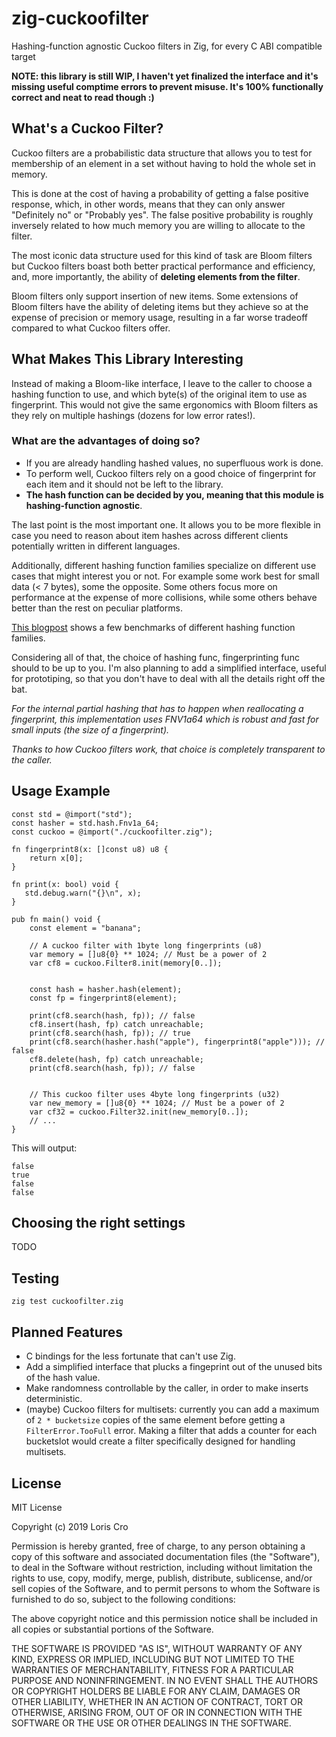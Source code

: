 # zig-cuckoofilter
Hashing-function agnostic Cuckoo filters in Zig, for every C ABI compatible target

**NOTE: this library is still WIP, I haven't yet finalized the interface
and it's missing useful comptime errors to prevent misuse. 
It's 100% functionally correct and neat to read though :)**

What's a Cuckoo Filter?
-----------------------
Cuckoo filters are a probabilistic data structure that allows you to test for 
membership of an element in a set without having to hold the whole set in 
memory.

This is done at the cost of having a probability of getting a false positive 
response, which, in other words, means that they can only answer "Definitely no" 
or "Probably yes". The false positive probability is roughly inversely related 
to how much memory you are willing to allocate to the filter.

The most iconic data structure used for this kind of task are Bloom filters 
but Cuckoo filters boast both better practical performance and efficiency, and, 
more importantly, the ability of **deleting elements from the filter**. 

Bloom filters only support insertion of new items.
Some extensions of Bloom filters have the ability of deleting items but they 
achieve so at the expense of precision or memory usage, resulting in a far worse 
tradeoff compared to what Cuckoo filters offer.


What Makes This Library Interesting
----------------------------------------
Instead of making a Bloom-like interface, I leave to the caller to
choose a hashing function to use, and which byte(s) of the original item to use
as fingerprint. This would not give the same ergonomics with Bloom filters as
they rely on multiple hashings (dozens for low error rates!).

### What are the advantages of doing so?
	
- If you are already handling hashed values, no superfluous work is done.
- To perform well, Cuckoo filters rely on a good choice of fingerprint for each 
  item and it should not be left to the library.
- **The hash function can be decided by you, meaning that this module is 
  hashing-function agnostic**.

The last point is the most important one. 
It allows you to be more flexible in case you need to reason about item hashes 
across different clients potentially written in different languages. 

Additionally, different hashing function families specialize on different use 
cases that might interest you or not. For example some work best for small data 
(< 7 bytes), some the opposite. Some others focus more on performance at the 
expense of more collisions, while some others behave better than the rest on 
peculiar platforms.

[This blogpost](http://aras-p.info/blog/2016/08/09/More-Hash-Function-Tests/) 
shows a few benchmarks of different hashing function families.

Considering all of that, the choice of hashing func, fingerprinting func should 
to be up to you. I'm also planning to add a simplified interface, useful for 
prototiping, so that you don't have to deal with all the details right off the bat.

*For the internal partial hashing that has to happen when reallocating a 
fingerprint, this implementation uses FNV1a64 which is robust and fast 
for small inputs (the size of a fingerprint).*

*Thanks to how Cuckoo filters work, that choice is completely transparent to the 
caller.*

Usage Example
-------------

```zig
const std = @import("std");
const hasher = std.hash.Fnv1a_64;
const cuckoo = @import("./cuckoofilter.zig");

fn fingerprint8(x: []const u8) u8 {
    return x[0];
}

fn print(x: bool) void {
   std.debug.warn("{}\n", x); 
}

pub fn main() void {
    const element = "banana";

    // A cuckoo filter with 1byte long fingerprints (u8)
    var memory = []u8{0} ** 1024; // Must be a power of 2 
    var cf8 = cuckoo.Filter8.init(memory[0..]);


    const hash = hasher.hash(element);
    const fp = fingerprint8(element);

    print(cf8.search(hash, fp)); // false
    cf8.insert(hash, fp) catch unreachable;
    print(cf8.search(hash, fp)); // true
    print(cf8.search(hasher.hash("apple"), fingerprint8("apple"))); // false
    cf8.delete(hash, fp) catch unreachable;
    print(cf8.search(hash, fp)); // false


    // This cuckoo filter uses 4byte long fingerprints (u32) 
    var new_memory = []u8{0} ** 1024; // Must be a power of 2 
    var cf32 = cuckoo.Filter32.init(new_memory[0..]);
    // ...
}
```

This will output:
```
false
true
false
false
```

Choosing the right settings
---------------------------
TODO

Testing 
-------

`zig test cuckoofilter.zig`

Planned Features
----------------

- C bindings for the less fortunate that can't use Zig.
- Add a simplified interface that plucks a fingeprint out of the unused bits of the hash value.
- Make randomness controllable by the caller, in order to make inserts deterministic.
- (maybe) Cuckoo filters for multisets: currently you can add a maximum of 
  `2 * bucketsize` copies of the same element before getting a `FilterError.TooFull` error. 
  Making a filter that adds a counter for each bucketslot would create a filter 
  specifically designed for handling multisets. 

License
-------

MIT License

Copyright (c) 2019 Loris Cro

Permission is hereby granted, free of charge, to any person obtaining a copy
of this software and associated documentation files (the "Software"), to deal
in the Software without restriction, including without limitation the rights
to use, copy, modify, merge, publish, distribute, sublicense, and/or sell
copies of the Software, and to permit persons to whom the Software is
furnished to do so, subject to the following conditions:

The above copyright notice and this permission notice shall be included in all
copies or substantial portions of the Software.

THE SOFTWARE IS PROVIDED "AS IS", WITHOUT WARRANTY OF ANY KIND, EXPRESS OR
IMPLIED, INCLUDING BUT NOT LIMITED TO THE WARRANTIES OF MERCHANTABILITY,
FITNESS FOR A PARTICULAR PURPOSE AND NONINFRINGEMENT. IN NO EVENT SHALL THE
AUTHORS OR COPYRIGHT HOLDERS BE LIABLE FOR ANY CLAIM, DAMAGES OR OTHER
LIABILITY, WHETHER IN AN ACTION OF CONTRACT, TORT OR OTHERWISE, ARISING FROM,
OUT OF OR IN CONNECTION WITH THE SOFTWARE OR THE USE OR OTHER DEALINGS IN THE
SOFTWARE.
